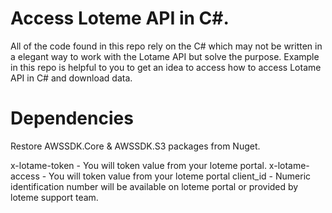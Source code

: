 # Access Loteme API in C#. 
All of the code found in this repo rely on the C# which may not be written in a elegant way to work with the Lotame API but solve the purpose. Example in this repo is helpful to you to get an idea to access how to access Lotame API in C# and download data. 

# Dependencies
Restore  AWSSDK.Core &  AWSSDK.S3 packages from Nuget.

x-lotame-token - You will token value from your loteme portal.
x-lotame-access - You will token value from your loteme portal
client_id - Numeric identification number will be available on loteme portal or provided by loteme support team.
